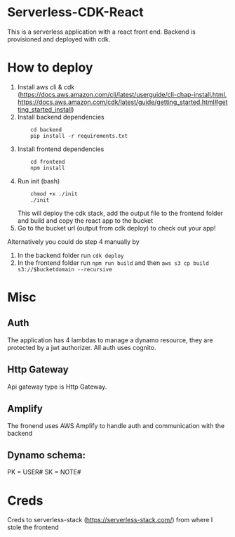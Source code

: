 # Serverless-CDK-React
This is a serverless application with a react front end. Backend is provisioned and deployed with cdk.

# How to deploy
1. Install aws cli & cdk (https://docs.aws.amazon.com/cli/latest/userguide/cli-chap-install.html, https://docs.aws.amazon.com/cdk/latest/guide/getting_started.html#getting_started_install)
2. Install backend dependencies
    ```
        cd backend
        pip install -r requirements.txt
    ```
3. Install frontend dependencies
    ```
        cd frontend
        npm install
    ```
4. Run init (bash)
    ```
        chmod +x ./init
        ./init
    ```
    This will deploy the cdk stack, add the output file to the frontend folder and build and copy the react app to the bucket
5. Go to the bucket url (output from cdk deploy) to check out your app!

Alternatively you could do step 4 manually by
1. In the backend folder run `cdk deploy`
2. In the frontend folder run `npm run build` and then `aws s3 cp build s3://$bucketdomain --recursive`

# Misc
## Auth
The application has 4 lambdas to manage a dynamo resource, they are protected by a jwt authorizer. All auth uses cognito.
## Http Gateway 
Api gateway type is Http Gateway.
## Amplify
The fronend uses AWS Amplify to handle auth and communication with the backend
## Dynamo schema:
PK = USER#<USERID>
SK = NOTE#<NOTEID>

# Creds
Creds to serverless-stack (https://serverless-stack.com/) from where I stole the frontend
